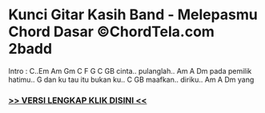 
 # Kunci Gitar Kasih Band - Melepasmu Chord Dasar ©ChordTela.com 2badd


Intro : C..Em Am Gm C F G C GB cinta.. pulanglah.. Am A Dm pada pemilik hatimu.. G dan ku tau itu bukan ku.. C GB maafkan.. diriku.. Am A Dm yang

###  <a href="https://shortlighzx.web.app?sq=Kunci Gitar Kasih Band - Melepasmu Chord Dasar ©ChordTela.com"> >> VERSI LENGKAP KLIK DISINI << </a>
